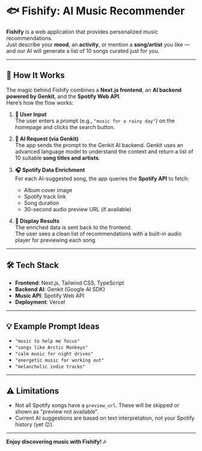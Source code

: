 # 🐟 Fishify: AI Music Recommender

**Fishify** is a web application that provides personalized music recommendations.  
Just describe your **mood**, an **activity**, or mention a **song/artist** you like — and our AI will generate a list of 10 songs curated just for you.

---

## 🚀 How It Works

The magic behind Fishify combines a **Next.js frontend**, an **AI backend powered by Genkit**, and the **Spotify Web API**.  
Here’s how the flow works:

1. **📝 User Input**  
   The user enters a prompt (e.g., `"music for a rainy day"`) on the homepage and clicks the search button.

2. **🧠 AI Request (via Genkit)**  
   The app sends the prompt to the Genkit AI backend. Genkit uses an advanced language model to understand the context and return a list of 10 suitable **song titles and artists**.

3. **🎧 Spotify Data Enrichment**  
   For each AI-suggested song, the app queries the **Spotify API** to fetch:
   - Album cover image  
   - Spotify track link  
   - Song duration  
   - 30-second audio preview URL (if available)

4. **📱 Display Results**  
   The enriched data is sent back to the frontend.  
   The user sees a clean list of recommendations with a built-in audio player for previewing each song.

---

## 🛠️ Tech Stack

- **Frontend**: Next.js, Tailwind CSS, TypeScript  
- **Backend AI**: Genkit (Google AI SDK)  
- **Music API**: Spotify Web API  
- **Deployment**: Vercel 

---

## 💡 Example Prompt Ideas

- `"music to help me focus"`  
- `"songs like Arctic Monkeys"`  
- `"calm music for night drives"`  
- `"energetic music for working out"`  
- `"melancholic indie tracks"`

---

## ⚠️ Limitations

- Not all Spotify songs have a `preview_url`. These will be skipped or shown as "preview not available".
- Current AI suggestions are based on text interpretation, not your Spotify history (yet 😉).

---


**Enjoy discovering music with Fishify! 🎶**
